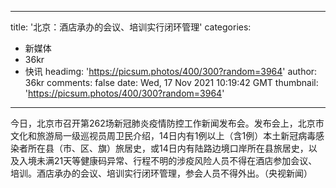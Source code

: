 
---
title: '北京：酒店承办的会议、培训实行闭环管理'
categories: 
 - 新媒体
 - 36kr
 - 快讯
headimg: 'https://picsum.photos/400/300?random=3964'
author: 36kr
comments: false
date: Wed, 17 Nov 2021 10:19:42 GMT
thumbnail: 'https://picsum.photos/400/300?random=3964'
---

<div>   
今日，北京市召开第262场新冠肺炎疫情防控工作新闻发布会。发布会上，北京市文化和旅游局一级巡视员周卫民介绍，14日内有1例以上（含1例）本土新冠病毒感染者所在县（市、区、旗）旅居史，或14日内有陆路边境口岸所在县旅居史，以及入境未满21天等健康码异常、行程不明的涉疫风险人员不得在酒店参加会议、培训。酒店承办的会议、培训实行闭环管理，参会人员不得外出。（央视新闻）  
</div>
            